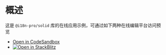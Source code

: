
# 概述
这是 `@i18n-pro/solid` 库的在线应用示例，可通过如下两种在线编辑平台访问预览
* [Open in CodeSandbox](https://codesandbox.io/p/github/i18n-pro/solid-demo/v2?file=README_zh-CN.md)
* [![Open in StackBlitz](https://developer.stackblitz.com/img/open_in_stackblitz_small.svg "Open in StackBlitz")](https://stackblitz.com/github/i18n-pro/solid-demo/tree/v2?file=README_zh-CN.md)

